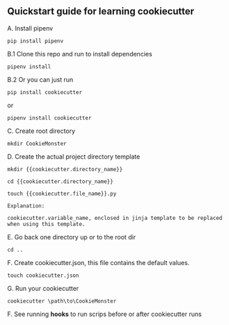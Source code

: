 ## Quickstart guide for learning cookiecutter

A. Install pipenv 

`pip install pipenv`

B.1 Clone this repo and run to install dependencies

`pipenv install`

B.2 Or you can just run

`pip install cookiecutter`

or

`pipenv install cookiecutter`

C. Create root directory

`mkdir CookieMonster`

D. Create the actual project directory template

`mkdir {{cookiecutter.directory_name}}`

`cd {{cookiecutter.directory_name}}`

`touch {{cookiecutter.file_name}}.py`

    Explanation:
        
    cookiecutter.variable_name, enclosed in jinja template to be replaced when using this template.

E. Go back one directory up or to the root dir

`cd ..`

F. Create cookiecutter.json, this file contains the default values.

`touch cookiecutter.json`

G. Run your cookiecutter

`cookiecutter \path\to\CookieMonster`


F. See running **hooks** to run scrips before or after cookiecutter runs